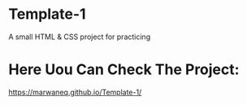 # Template-1
A small HTML &amp; CSS project for practicing
# Here Uou Can Check The Project:
https://marwaneq.github.io/Template-1/
